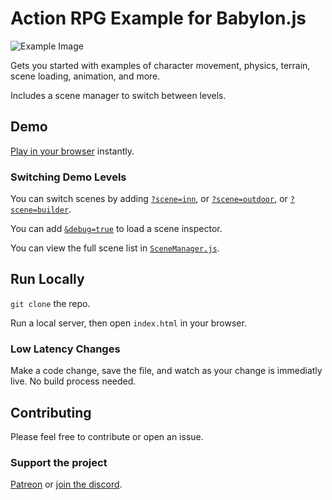 # Action RPG Example for Babylon.js
![Example Image](https://i.ibb.co/D7tywtK/2024-06-2910-15-38-ezgif-com-speed.gif)

Gets you started with examples of character movement, physics, terrain, scene loading, animation, and more.

Includes a scene manager to switch between levels.


## Demo
[Play in your browser](https://www.rpgskilltreegenerator.com/RPG/index.html?scene=outdoor) instantly.

### Switching Demo Levels
You can switch scenes by adding [`?scene=inn`](https://rpgskilltreegenerator.com/RPG/index.html?scene=inn), or [`?scene=outdoor`](https://rpgskilltreegenerator.com/RPG/index.html?scene=outdoor), or [`?scene=builder`](https://rpgskilltreegenerator.com/RPG/index.html?scene=builder).

You can add [`&debug=true`](https://rpgskilltreegenerator.com/RPG/index.html?scene=outdoor&debug=true) to load a scene inspector. 

You can view the full scene list in [`SceneManager.js`](/src/scene/SceneManager.js). 

## Run Locally
`git clone` the repo.

Run a local server, then open `index.html` in your browser. 

### Low Latency Changes
Make a code change, save the file, and watch as your change is immediatly live. No build process needed.  


## Contributing
Please feel free to contribute or open an issue.

### Support the project
[Patreon](https://www.patreon.com/OpenRPGTools) or [join the discord](https://discord.gg/Df2H8UQtug).
